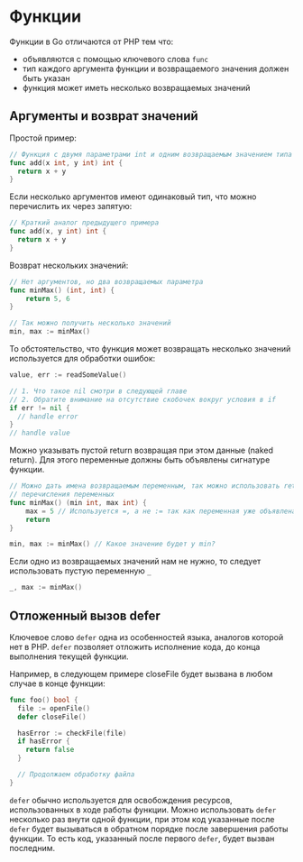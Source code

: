 # Функции

Функции в Go отличаются от PHP тем что:

- объявляются с помощью ключевого слова `func`
- тип каждого аргумента функции и возвращаемого значения должен быть указан
- функция может иметь несколько возвращаемых значений

## Аргументы и возврат значений

Простой пример:

```go
// Функция с двумя параметрами int и одним возвращаемым значением типа int
func add(x int, y int) int {
  return x + y
}
```

Если несколько аргументов имеют одинаковый тип, что можно перечислить их через запятую:

```go
// Краткий аналог предыдущего примера
func add(x, y int) int {
  return x + y
}
```

Возврат нескольких значений:

```go
// Нет аргументов, но два возвращаемых параметра
func minMax() (int, int) {
    return 5, 6
}

// Так можно получить несколько значений
min, max := minMax()
```

То обстоятельство, что функция может возвращать несколько значений используется
для обработки ошибок:

```go
value, err := readSomeValue()

// 1. Что такое nil смотри в следующей главе
// 2. Обратите внимание на отсутствие скобочек вокруг условия в if
if err != nil {
  // handle error
}
// handle value
```

Можно указывать пустой return возвращая при этом данные (naked return). Для этого
переменные должны быть объявлены сигнатуре функции.

```go
// Можно дать имена возвращаемым переменным, так можно использовать return без
// перечисления переменных
func minMax() (min int, max int) {
    max = 5 // Используется =, а не := так как переменная уже объявлена
    return
}

min, max := minMax() // Какое значение будет у min?
```

Если одно из возвращаемых значений нам не нужно, то следует
использовать пустую переменную `_`

```go
_, max := minMax()
```

## Отложенный вызов defer

Ключевое слово `defer` одна из особенностей языка, аналогов которой нет в PHP.
`defer` позволяет отложить исполнение кода, до конца выполнения текущей функции.

Например, в следующем примере closeFile будет вызвана в любом случае в конце функции:

```go
func foo() bool {
  file := openFile()
  defer closeFile()

  hasError := checkFile(file)
  if hasError {
    return false
  }

  // Продолжаем обработку файла  
}
```

`defer` обычно используется для освобождения ресурсов, использованных
в ходе работы функции. Можно использовать `defer` несколько раз внути одной функции,
при этом код указанные после `defer` будет вызываться в обратном порядке после завершения
работы функции. То есть код, указанный после первого `defer`, будет вызван последним.
